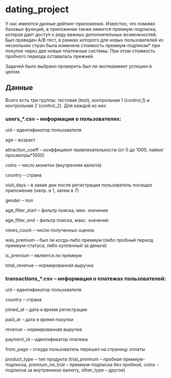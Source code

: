 # dating_project

У нас имеются данные дейтинг-приложения.
Известно, что помимо базовых функций, в приложении также имеется премиум-подписка, которая дает доступ к ряду важных дополнительных возможностей. Был проведен A/B тест, в рамках которого для новых пользователей из нескольких стран была изменена стоимость премиум-подписки* при покупке через две новые платежные системы. При этом стоимость пробного периода оставалась прежней.  

Задачей было выбрано проверить был ли эксперимент успешен в целом.

## Данные

Всего есть три группы: тестовая (test), контрольная 1 (control_1) и контрольная 2 (control_2). Для каждой из них:

### users_*.csv – информация о пользователях:

uid – идентификатор пользователя  

age – возраст  

attraction_coeff – коэффициент привлекательности (от 0 до 1000, лайки/просмотры*1000)  

coins – число монеток (внутренняя валюта)  

country – страна    

visit_days – в какие дни после регистрации пользователь посещал приложение (напр. в 1, затем в 7)  

gender – пол  

age_filter_start  – фильтр поиска, мин. значение   

age_filter_end  – фильтр поиска, макс. значение   

views_count – число полученных оценок   

was_premium – был ли когда-либо премиум (либо пробный период премиум-статуса, либо купленный за деньги)  

is_premium –  является ли премиум  

total_revenue – нормированная выручка  


### transactions_*.csv – информация о платежах пользователей:

uid – идентификатор пользователя  

country – страна  

joined_at – дата и время регистрации  

paid_at – дата и время покупки  

revenue – нормированная выручка  

payment_id – идентификатор платежа  

from_page – откуда пользователь перешел на страницу оплаты  

product_type – тип продукта (trial_premium – пробная премиум-подписка, premium_no_trial – премиум-подписка без пробной, coins – подписка за внутреннюю валюту, other_type – другое) 
